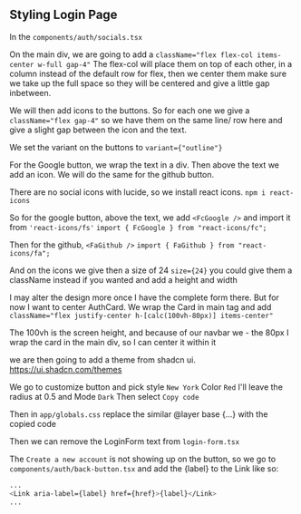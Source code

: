 ## Styling Login Page

In the `components/auth/socials.tsx`

On the main div, we are going to add a `className="flex flex-col items-center w-full gap-4"`
The flex-col will place them on top of each other, in a column instead of the default row for flex, then we center them make sure we take up the full space so they will be centered and give a little gap inbetween.

We will then add icons to the buttons.
So for each one we give a `className="flex gap-4"` so we have them on the same line/ row here and give a slight gap between the icon and the text.

We set the variant on the buttons to `variant={"outline"}`

For the Google button, we wrap the text in a div.
Then above the text we add an icon.
We will do the same for the github button.

There are no social icons with lucide, so we install react icons.
`npm i react-icons`

So for the google button, above the text, we add `<FcGoogle />` and import it from `'react-icons/fs'`
`import { FcGoogle } from "react-icons/fc";`

Then for the github, `<FaGithub />`
`import { FaGithub } from "react-icons/fa";`

And on the icons we give then a size of 24 `size={24}` you could give them a className instead if you wanted and add a height and width

I may alter the design more once I have the complete form there. But for now I want to center AuthCard.
We wrap the Card in main tag and add `className="flex justify-center h-[calc(100vh-80px)] items-center"`

The 100vh is the screen height, and because of our navbar we - the 80px
I wrap the card in the main div, so I can center it within it

we are then going to add a theme from shadcn ui.
https://ui.shadcn.com/themes

We go to customize button and pick style `New York` Color `Red` I'll leave the radius at 0.5 and Mode `Dark`
Then select `Copy code`

Then in `app/globals.css` replace the similar @layer base {...} with the copied code

Then we can remove the LoginForm text from `login-form.tsx`

The `Create a new account` is not showing up on the button, so we go to `components/auth/back-button.tsx` and add the {label} to the Link like so:

```bash
...
<Link aria-label={label} href={href}>{label}</Link>
...
```

